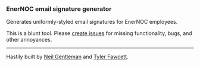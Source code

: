 ### EnerNOC email signature generator

Generates uniformly-styled email signatures for EnerNOC employees.

This is a blunt tool. Please [create issues](https://github.com/pulseenergy/enernoc-email-signature-generator/issues) for  missing functionality, bugs, and other annoyances. 

------

Hastily built by [Neil Gentleman](http://github.com/nigelzor) and [Tyler Fawcett](http://github.com/tylerfawcett).
